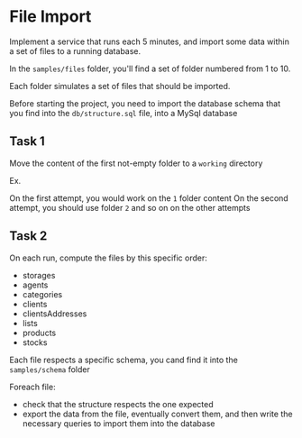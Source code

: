 # File Import

Implement a service that runs each 5 minutes, and import some data within a set of files to a running database.

In the `samples/files` folder, you'll find a set of folder numbered from 1 to 10.

Each folder simulates a set of files that should be imported.

Before starting the project, you need to import the database schema that you find into the `db/structure.sql` file, into a MySql database

## Task 1

Move the content of the first not-empty folder to a `working` directory

Ex.

On the first attempt, you would work on the `1` folder content
On the second attempt, you should use folder `2` and so on on the other attempts


## Task 2

On each run, compute the files by this specific order:

- storages
- agents
- categories
- clients
- clientsAddresses
- lists
- products
- stocks

Each file respects a specific schema, you cand find it into the `samples/schema` folder


Foreach file:

- check that the structure respects the one expected
- export the data from the file, eventually convert them, and then write the necessary queries to import them into the database